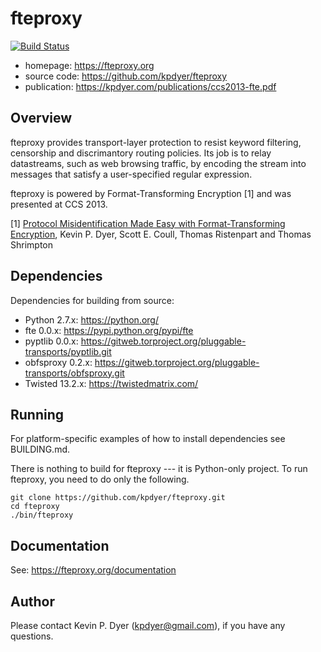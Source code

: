 fteproxy
========

[![Build Status](https://travis-ci.org/kpdyer/fteproxy.svg?branch=dev)](https://travis-ci.org/kpdyer/fteproxy)

* homepage: https://fteproxy.org
* source code: https://github.com/kpdyer/fteproxy
* publication: https://kpdyer.com/publications/ccs2013-fte.pdf

Overview
--------

fteproxy provides transport-layer protection to resist keyword filtering, censorship and discrimantory routing policies.
Its job is to relay datastreams, such as web browsing traffic, by encoding the stream into messages that satisfy a user-specified regular expression. 

fteproxy is powered by Format-Transforming Encryption [1] and was presented at CCS 2013.

[1] [Protocol Misidentification Made Easy with Format-Transforming Encryption](https://kpdyer.com/publications/ccs2013-fte.pdf), Kevin P. Dyer, Scott E. Coull, Thomas Ristenpart and Thomas Shrimpton

Dependencies
--------

Dependencies for building from source:
* Python 2.7.x: https://python.org/
* fte 0.0.x: https://pypi.python.org/pypi/fte
* pyptlib 0.0.x: https://gitweb.torproject.org/pluggable-transports/pyptlib.git
* obfsproxy 0.2.x: https://gitweb.torproject.org/pluggable-transports/obfsproxy.git
* Twisted 13.2.x: https://twistedmatrix.com/

Running
-------

For platform-specific examples of how to install dependencies see BUILDING.md.

There is nothing to build for fteproxy --- it is Python-only project. To run fteproxy, you need to do only the following.

```
git clone https://github.com/kpdyer/fteproxy.git
cd fteproxy
./bin/fteproxy
```

Documentation
-------------

See: https://fteproxy.org/documentation

Author
------

Please contact Kevin P. Dyer (kpdyer@gmail.com), if you have any questions.
